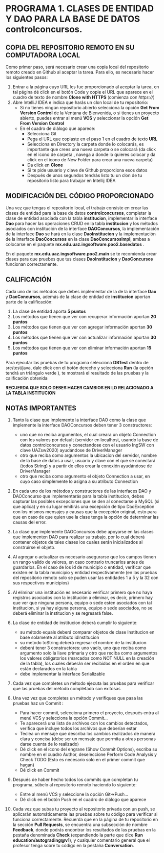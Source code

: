 # PROGRAMA 1. CLASES DE ENTIDAD Y DAO PARA LA BASE DE DATOS controlconcursos.

## COPIA DEL REPOSITORIO REMOTO EN SU COMPUTADORA LOCAL

Como primer paso, será necesario crear una copia local del repositorio remoto creado en Github al aceptar la tarea. Para ello, es necesario hacer los siguientes pasos:
1. Entrar a la página cuyo URL les fue proporcionado al aceptar la tarea, en tal página dé click en el botón Code y copie el URL que aparece en el cuadro de texto de nombre **Clone with HTTPS** (comienza con *https://*)
2. Abre IntelliJ IDEA e indica que harás un clon local de tu repositorio:
   - Si no tienes ningún repositorio abierto selecciona la opción **Get From Version Control** de la Ventana de Bienvenida, o si tienes un proyecto abierto, puedes entrar al menú **VCS** y seleccionar la opción **Get From Version Control**
   - En el cuadro de diálogo que aparece:
     - Selecciona Git
     - Pega el URL que copiaste en el paso 1  en el cuadro de texto **URL**
     - Selecciona en Directory la carpeta donde lo colocarás, es importante que crees una nueva carpeta o se colocará (da click en el icono de carpeta , navega a donde lo quieres colocar y da click en el icono de New Folder para crear una nueva carpeta)
     - Da click en **Clone**
     - Si te pide usuario y clave de Github proporciona esos datos
     - Después de unos segundos tendrás listo tu un clon de tu repositorio listo para trabajar en Intellij IDEA

## MODIFICACIÓN DEL CÓDIGO PROPORCIONADO
Una vez que tengas el repositorio local, el trabajo consiste en crear las clases de entidad para la base de datos **controlconcursos**, completar la clase de entidad asociada con la tabla **institucion**,  implementar la interface **Dao<T>** para hacer las operaciones CRUD en la tabla **institucion** y los métodos asociados con institución de la interface  **DAOConcursos**, la implementación de la interface **Dao<T>** se hará en la clase **DaoInstitucion** y la implementación de la interface **DaoConcursos** en la clase **DaoConcursosImpl**, ambas a colocarse en el paquete **mx.edu.uaz.ingsoftware.poo2.basedatos** .

En el paquete **mx.edu.uaz.ingsoftware.poo2.main** se te recomienda crear clases para que pruebes que tus clases **DaoInstitucion** y **DaoConcursos** funcionan correctamente.

## CALIFICACIÓN
Cada uno de los métodos que debes implementar de la de la interface **Dao<T>** y **DaoConcursos**, además de la clase de entidad de **institucion** aportan parte de la calificación:

1. La clase de entidad aporta  **5 puntos**
2. Los métodos que tienen que ver con recuperar información aportan **20 puntos**
3. Los métodos que tienen que ver con agregar información aportan **30 puntos**
4. Los métodos que tienen que ver con actualizar información aportan **30 puntos**
5. Los métodos que tienen que ver con eliminar información aportan **15 puntos**

Para ejecutar las pruebas de tu programa selecciona **DBTest** dentro de src/test/java, dale click con el botón derecho y selecciona **Run** (la opción tendrá un triángulo verde ), te mostrará el resultado de las pruebas y la calificación obtenida

**RECUERDA QUE SOLO DEBES HACER CAMBIOS EN LO RELACIONADO A LA TABLA INSTITUCION** 

## NOTAS IMPORTANTES
1. Tanto la clase que implemente la interface DAO<T> como la clase que implemente la interface DAOConcursos deben tener 3 constructores:
   - uno que no reciba argumentos, el cual creara un objeto Connection con los valores por default (servidor en localhost, usando la base de datos controlconcursos y conectandose con el usuario IngSW con clave UAZsw2020) ayudándose de DriverManager
   - otro que reciba como argumentos la ubicacion del servidor, nombre de la base de datos a usar, usuario y clave con el que se conectará (todos String) y a partir de ellos crear la conexión ayudándose de DriverManager
   - otro que reciba como argumento el objeto Connection a usar, en cuyo caso simplemente lo asigna a su atributo Connection

2. En cada uno de los métodos y constructores de las interfaces DAO<T> y DAOConcurso que implementarás para la tabla institucion, debes capturar las posibles excepciones que se den al conectarse a MySQL (si que aplica) y en su lugar emitirás una excepción de tipo DaoException con los mismos mensajes y causas que la excepción original, esto para que en caso de que quien use la clase tenga la opción de determinar las causas del error.

3. La clase que implemente DAOConcursos debe apoyarse en las clases que implementen DAO<T> para realizar su trabajo, por lo cual deberá contener objetos de tales clases los cuales serán inicializados al construirse el objeto.

4. Al agregar o actualizar es necesario asegurarse que los campos tienen un rango valido de valores, en caso contrario truncarlos antes de guardarlos. En el caso de los id de municipio o entidad, verificar que existen en la tabla municipio y entidad respectivamente (en las pruebas del repositorio remoto solo se puden usar las entidades 1 a 5 y la 32 con sus respectivos municipios)

5. Al eliminar una institución es necesario verificar primero que no haya registros asociados con la institución a eliminar, es decir, primero hay que ver que ninguna persona, equipo o sede esten asociados con tal institucion, si ya hay alguna persona, equipo o sede asociados, no se deberá eliminar la institucion y se regresará false.

6. La clase de entidad de institucion deberá cumplir lo siguiente:
   - su método equals deberá comparar objetos de clase Institucion en base solamente al atributo idInstitucion
   - su metodo toString deberá regresar el nombre de la institucion
   - deberá tener 3 constructores: uno vacío, uno que reciba como argumento solo la llave primaria y otro que reciba como argumentos los valores obligatorios (marcados como NOT NULL en la creación de la tabla), los cuales deberán ser recibidos en el orden en que están declarados en la tabla
   - debe implementar la interface Serializable

7. Cada vez que completes un método ejecuta las pruebas para verificar que las pruebas del método completado son exitosas

8. Una vez vez que completes un método y verifiques que pasa las pruebas haz un Commit : 
   - Para hacer commit, selecciona primero el proyecto, después entra al menú VCS y selecciona la opción Commit...
   - Te aparecerá una lista de archivos con los cambios detectados, verifica que incluye todos los archivos que deberían estar
   - Teclea un mensaje que describa los cambios realizados de manera clara y concisa (debe ser un mensaje que permita a otras personas darse cuenta de lo realizado)
   - Dé click en el ícono del engrane (Show Commit Options), escriba su nombre en el cuadro Author, deseleccione Perform Code Analysis y Check TODO (Esto es necesario solo en el primer commit que hagan)
   - Dé click en Commit

9. Después de haber hecho todos los commits que completan tu programa, súbelo al repositorio remoto haciendo lo siguiente:
   - Entre al menú VCS y seleccione la opción Git->Push...
   - Dé click en el botón Push en el cuadro de diálogo que aparece

10. Cada vez que subas tu proyecto al repositorio privada con un push, se aplicarán automáticamente las pruebas sobre tu código para verificar si funciona correctamente. Recuerda que en la página de tu repositorio en la sección **Pull Requests**, se encuentra una subsección de nombre **Feedback**, donde podrás encontrar los resultados de las pruebas en la pestaña denominada **Check** (expandiendo la parte que dice **Run education/autograding@v1**), y cualquier comentario general que el profesor tenga sobre tu código en la pestaña **Conversation**. 
